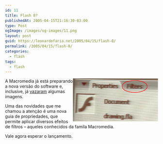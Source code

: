 ```yaml
---
id: 11
title: Flash 8?
publishedAt: 2005-04-15T21:16:30-03:00
type: Post
ogImage: /images/og-images/11.png
layout: post
guid: https://leonardofaria.net/2005/04/15/flash-8/
permalink: /2005/04/15/flash-8/
categories:
  - flash
tags:
  - flash
---
```


<img src="/wp-content/uploads/2006/05/8ball-pi-filters.jpg" align="right" width="280" alt="Uma foto roubada do novo Flash." />  

A Macromedia já está preparando a nova versão do software e, inclusive, já [vazaram](http://www.flashant.org/index.php?p=332&c=1) algumas imagens.

Uma das novidades que me chamou a atenção é uma nova guia de propriedades, que permite aplicar diversos efeitos de filtros – aqueles conhecidos da famíla Macromedia.

Vale agora esperar o lançamento.
